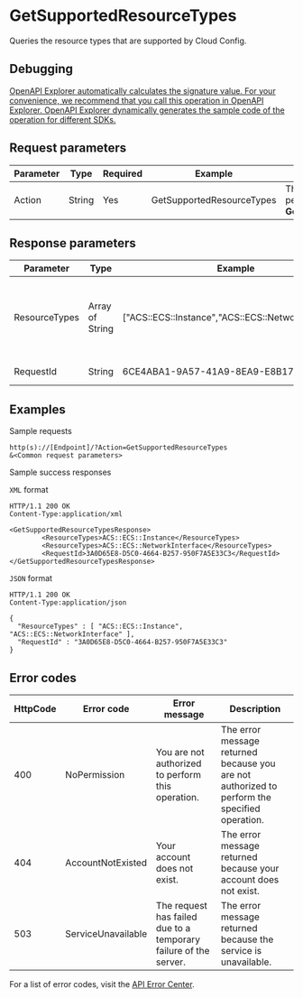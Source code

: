 # GetSupportedResourceTypes

Queries the resource types that are supported by Cloud Config.

## Debugging

[OpenAPI Explorer automatically calculates the signature value. For your convenience, we recommend that you call this operation in OpenAPI Explorer. OpenAPI Explorer dynamically generates the sample code of the operation for different SDKs.](https://api.aliyun.com/#product=Config&api=GetSupportedResourceTypes&type=RPC&version=2019-01-08)

## Request parameters

|Parameter|Type|Required|Example|Description|
|---------|----|--------|-------|-----------|
|Action|String|Yes|GetSupportedResourceTypes|The operation that you want to perform. Set the value to **GetSupportedResourceTypes**. |

## Response parameters

|Parameter|Type|Example|Description|
|---------|----|-------|-----------|
|ResourceTypes|Array of String|\["ACS::ECS::Instance","ACS::ECS::NetworkInterface"\]|The types of resources that are supported by Cloud Config. |
|RequestId|String|6CE4ABA1-9A57-41A9-8EA9-E8B17D4671CD|The ID of the request. |

## Examples

Sample requests

```
http(s)://[Endpoint]/?Action=GetSupportedResourceTypes
&<Common request parameters>
```

Sample success responses

`XML` format

```
HTTP/1.1 200 OK
Content-Type:application/xml

<GetSupportedResourceTypesResponse>
		<ResourceTypes>ACS::ECS::Instance</ResourceTypes>
		<ResourceTypes>ACS::ECS::NetworkInterface</ResourceTypes>
		<RequestId>3A0D65E8-D5C0-4664-B257-950F7A5E33C3</RequestId>
</GetSupportedResourceTypesResponse>
```

`JSON` format

```
HTTP/1.1 200 OK
Content-Type:application/json

{
  "ResourceTypes" : [ "ACS::ECS::Instance", "ACS::ECS::NetworkInterface" ],
  "RequestId" : "3A0D65E8-D5C0-4664-B257-950F7A5E33C3"
}
```

## Error codes

|HttpCode|Error code|Error message|Description|
|--------|----------|-------------|-----------|
|400|NoPermission|You are not authorized to perform this operation.|The error message returned because you are not authorized to perform the specified operation.|
|404|AccountNotExisted|Your account does not exist.|The error message returned because your account does not exist.|
|503|ServiceUnavailable|The request has failed due to a temporary failure of the server.|The error message returned because the service is unavailable.|

For a list of error codes, visit the [API Error Center](https://error-center.alibabacloud.com/status/product/Config).

